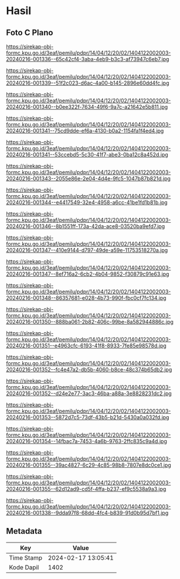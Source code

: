 # Hasil

## Foto C Plano

https://sirekap-obj-formc.kpu.go.id/3eaf/pemilu/pdpr/14/04/12/20/02/1404122002003-20240216-001336--65c42cf4-3aba-4eb9-b3c3-af73947c6eb7.jpg

https://sirekap-obj-formc.kpu.go.id/3eaf/pemilu/pdpr/14/04/12/20/02/1404122002003-20240216-001339--51f2c023-d6ac-4a00-b145-2896e60dd4fc.jpg

https://sirekap-obj-formc.kpu.go.id/3eaf/pemilu/pdpr/14/04/12/20/02/1404122002003-20240216-001340--b0ee322f-7634-49f6-9a7c-a21642e5b811.jpg

https://sirekap-obj-formc.kpu.go.id/3eaf/pemilu/pdpr/14/04/12/20/02/1404122002003-20240216-001341--75cd9dde-ef6a-4130-b0a2-1154fa1f4ed4.jpg

https://sirekap-obj-formc.kpu.go.id/3eaf/pemilu/pdpr/14/04/12/20/02/1404122002003-20240216-001341--53ccebd5-5c30-41f7-abe3-0ba12c8a452d.jpg

https://sirekap-obj-formc.kpu.go.id/3eaf/pemilu/pdpr/14/04/12/20/02/1404122002003-20240216-001343--2055e86e-2e04-4d4e-9fc5-1047b87b821d.jpg

https://sirekap-obj-formc.kpu.go.id/3eaf/pemilu/pdpr/14/04/12/20/02/1404122002003-20240216-001344--e4417549-32e4-4958-a6cc-41be1fd1b81b.jpg

https://sirekap-obj-formc.kpu.go.id/3eaf/pemilu/pdpr/14/04/12/20/02/1404122002003-20240216-001346--8b1551ff-173a-42da-ace8-03520ba9efd7.jpg

https://sirekap-obj-formc.kpu.go.id/3eaf/pemilu/pdpr/14/04/12/20/02/1404122002003-20240216-001347--410e9144-d797-49de-a59e-11753518270a.jpg

https://sirekap-obj-formc.kpu.go.id/3eaf/pemilu/pdpr/14/04/12/20/02/1404122002003-20240216-001347--8ef716a2-6cb2-4b04-9852-f30879c91e63.jpg

https://sirekap-obj-formc.kpu.go.id/3eaf/pemilu/pdpr/14/04/12/20/02/1404122002003-20240216-001348--86357681-e028-4b73-990f-fbc0cf7fc134.jpg

https://sirekap-obj-formc.kpu.go.id/3eaf/pemilu/pdpr/14/04/12/20/02/1404122002003-20240216-001350--888ba061-2b82-406c-99be-8a582944886c.jpg

https://sirekap-obj-formc.kpu.go.id/3eaf/pemilu/pdpr/14/04/12/20/02/1404122002003-20240216-001351--e4963cfc-6193-41f8-8933-7fe85e98578d.jpg

https://sirekap-obj-formc.kpu.go.id/3eaf/pemilu/pdpr/14/04/12/20/02/1404122002003-20240216-001352--fc4e47a2-db5b-4060-b8ce-48c374b65db2.jpg

https://sirekap-obj-formc.kpu.go.id/3eaf/pemilu/pdpr/14/04/12/20/02/1404122002003-20240216-001352--d24e2e77-3ac3-46ba-a88a-3e8828231dc2.jpg

https://sirekap-obj-formc.kpu.go.id/3eaf/pemilu/pdpr/14/04/12/20/02/1404122002003-20240216-001353--5872d7c5-73df-43b5-b21d-5430a0a032fd.jpg

https://sirekap-obj-formc.kpu.go.id/3eaf/pemilu/pdpr/14/04/12/20/02/1404122002003-20240216-001354--14fbac7a-7453-4a6b-9763-2ffc835c9a4d.jpg

https://sirekap-obj-formc.kpu.go.id/3eaf/pemilu/pdpr/14/04/12/20/02/1404122002003-20240216-001355--39ac4827-6c29-4c85-98b8-7807e8dc0ce1.jpg

https://sirekap-obj-formc.kpu.go.id/3eaf/pemilu/pdpr/14/04/12/20/02/1404122002003-20240216-001355--62d12ad9-cd5f-4ffa-b237-ef9c5538a9a3.jpg

https://sirekap-obj-formc.kpu.go.id/3eaf/pemilu/pdpr/14/04/12/20/02/1404122002003-20240216-001338--9dda97f8-68dd-4fc4-b839-91d0b95d7bf1.jpg


## Metadata

| Key        | Value               |
| ---------- | ------------------- |
| Time Stamp | 2024-02-17 13:05:41 |
| Kode Dapil | 1402                |



